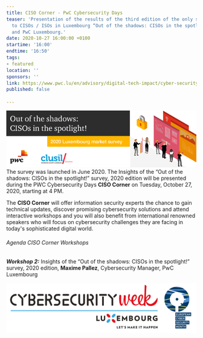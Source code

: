 ```yaml
---
title: CISO Corner - PwC Cybersecurity Days
teaser: 'Presentation of the results of the third edition of the only survey dedicated
  to CISOs / ISOs in Luxembourg “Out of the shadows: CISOs in the spotlight!” by CLUSIL
  and PwC Luxembourg.'
date: 2020-10-27 16:00:00 +0100
startime: '16:00'
endtime: '16:50'
tags:
- featured
location: ''
sponsors: ''
link: https://www.pwc.lu/en/advisory/digital-tech-impact/cyber-security/cybersecurityday/event-programme/ciso-corner.html
published: false

---
```

![](/assets/img/banner-ciso-survey_bat.png)The survey was launched in June 2020. The Insights of the “Out of the shadows: CISOs in the spotlight!” survey, 2020 edition will be presented during the PWC Cybersecurity Days **CISO Corner** on Tuesday, October 27, 2020, starting at 4 PM.

The **CISO Corner** will offer information security experts the chance to gain technical updates, discover promising cybersecurity solutions and attend interactive workshops and you will also benefit from international renowned speakers who will focus on cybersecurity challenges they are facing in today's sophisticated digital world.

###### Agenda CISO Corner Workshops

**_Workshop 2:_** Insights of the “Out of the shadows: CISOs in the spotlight!” survey, 2020 edition, **Maxime Pallez**, Cybersecurity Manager, PwC Luxembourg

![](/assets/img/banner-ecsm.png)